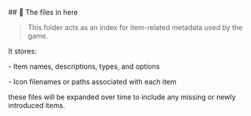 \## 📁 The files in here



> This folder acts as an index for item-related metadata used by the game.



It stores:



\-  Item names, descriptions, types, and options

\-  Icon filenames or paths associated with each item



these files will be expanded over time to include any missing or newly introduced items.

